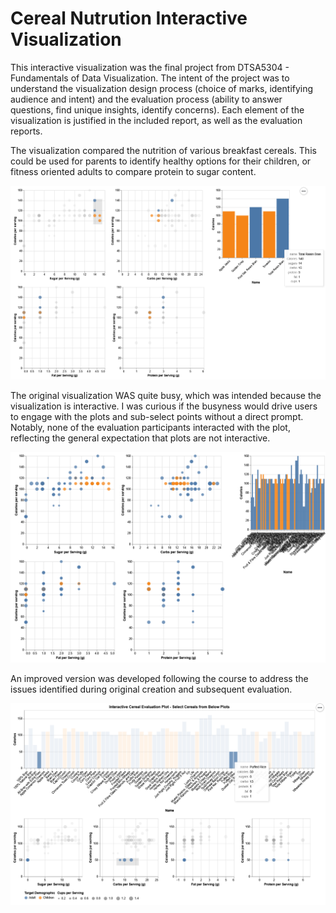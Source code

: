 # Cereal Nutrution Interactive Visualization
This interactive visualization was the final project from DTSA5304 - Fundamentals of Data Visualization. The intent of the project was to understand the visualization design process (choice of marks, identifying audience and intent) and the evaluation process (ability to answer questions, find unique insights, identify concerns). Each element of the visualization is justified in the included report, as well as the evaluation reports.

The visualization compared the nutrition of various breakfast cereals. This could be used for parents to identify healthy options for their children, or fitness oriented adults to compare protein to sugar content.

![Original](Images\Original.png)

The original visualization WAS quite busy, which was intended because the visualization is interactive. I was curious if the busyness would drive users to engage with the plots and sub-select points without a direct prompt. Notably, none of the evaluation participants interacted with the plot, reflecting the general expectation that plots are not interactive.

![Original_Busy](Original_Busy.png)

An improved version was developed following the course to address the issues identified during original creation and subsequent evaluation.

![Improved](Improved.png)

